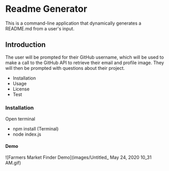# Readme Generator
This is a command-line application that dynamically generates a README.md from a user's input.
## Introduction
The user will be prompted for their GitHub username, which will be used to make a call to the GitHub API to retrieve their email and profile image. They will then be prompted with questions about their project.
- Installation
- Usage
- License
- Test
### Installation
Open terminal 
- npm install (Terminal)
- node index.js
#### Demo
![Farmers Market Finder Demo](images/Untitled_ May 24, 2020 10_31 AM.gif)
